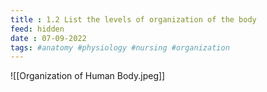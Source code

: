 ```yaml
---
title : 1.2 List the levels of organization of the body
feed: hidden
date : 07-09-2022
tags: #anatomy #physiology #nursing #organization
---
```


![[Organization of Human Body.jpeg]]